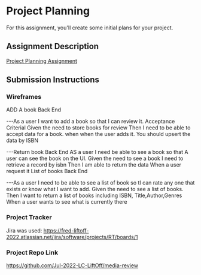 # Project Planning
For this assignment, you'll create some initial plans for your project.

## Assignment Description
[Project Planning Assignment](https://education.launchcode.org/liftoff/modules/assignments/project-planning)

## Submission Instructions

### Wireframes
ADD A book Back End 

---As a user I want to add a book so that I can review it.
       Acceptance Criterial
       Given the need to store books for review
       Then I need to be able to accept data for a book.
       when when the user adds it. 
       You should upsert the data by ISBN 

---Return book Back End
        AS a user I need be able to see a book so that A user can see the book on the UI.
        Given the need to see a book I need to retrieve a record by isbn
        Then I am able to return the data
        When a user request it
        List of books Back End

---As a user I need to be able to see a list of book so tI can rate any one that exists or know what I want to add.
        Given the need to see a list of books.
        Then I want to return a list of books including ISBN, Title,Author,Genres
        When a user wants to see what is currently there

### Project Tracker
Jira was used: https://fred-liftoff-2022.atlassian.net/jira/software/projects/RT/boards/1

### Project Repo Link

https://github.com/Jul-2022-LC-LiftOff/media-review
